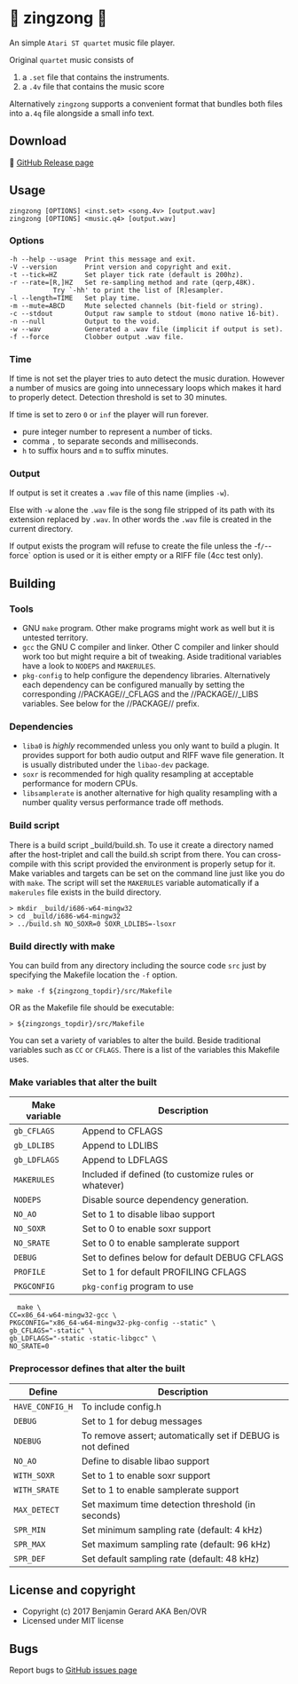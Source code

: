 # :musical_note: zingzong :musical_note:

An simple `Atari ST quartet` music file player.

Original `quartet` music consists of

  1. a `.set` file that contains the instruments.
  2. a `.4v` file  that contains the music score

Alternatively `zingzong` supports a convenient format that bundles
both files into a`.4q` file alongside a small info text.


## Download

:floppy_disk: [GitHub Release page](https://github.com/benjihan/zingzong/releases)


## Usage

    zingzong [OPTIONS] <inst.set> <song.4v> [output.wav]
    zingzong [OPTIONS] <music.q4> [output.wav]

### Options
    -h --help --usage  Print this message and exit.
    -V --version       Print version and copyright and exit.
    -t --tick=HZ       Set player tick rate (default is 200hz).
    -r --rate=[R,]HZ   Set re-sampling method and rate (qerp,48K).
		       Try `-hh' to print the list of [R]esampler.
    -l --length=TIME   Set play time.
    -m --mute=ABCD     Mute selected channels (bit-field or string).
    -c --stdout        Output raw sample to stdout (mono native 16-bit).
    -n --null          Output to the void.
    -w --wav           Generated a .wav file (implicit if output is set).
    -f --force         Clobber output .wav file.

### Time

If time is not set the player tries to auto detect the music duration.
However a number of musics are going into unnecessary loops which
makes it hard to properly detect. Detection threshold is set to 30
minutes.

If time is set to zero `0` or `inf` the player will run forever.

  * pure integer number to represent a number of ticks.
  * comma `,` to separate seconds and milliseconds.
  * `h` to suffix hours and `m` to suffix minutes.

### Output

If output is set it creates a `.wav` file of this name (implies `-w`).

Else with `-w` alone the `.wav` file is the song file stripped of its
path with its extension replaced by `.wav`. In other words the `.wav`
file is created in the current directory.

If output exists the program will refuse to create the file unless the
-f`/`--force` option is used or it is either empty or a RIFF file (4cc
test only).


## Building

### Tools

  * GNU `make` program. Other make programs might work as well but
    it is untested territory.
  * `gcc` the GNU C compiler and linker. Other C compiler and linker
    should work too but might require a bit of tweaking. Aside
    traditional variables have a look to `NODEPS` and `MAKERULES`.
  * `pkg-config` to help configure the dependency libraries.
    Alternatively each dependency can be configured manually by
    setting the corresponding //PACKAGE//_CFLAGS and the
    //PACKAGE//_LIBS variables. See below for the //PACKAGE// prefix.

### Dependencies

  * `liba0` is *highly* recommended unless you only want to build a
    plugin. It provides support for both audio output and RIFF wave
    file generation. It is usually distributed under the `libao-dev`
    package.
  * `soxr` is recommended for high quality resampling at acceptable
    performance for modern CPUs.
  * `libsamplerate` is another alternative for high quality resampling
    with a number quality versus performance trade off methods.


### Build script

There is a build script _build/build.sh. To use it create a directory
named after the host-triplet and call the build.sh script from there.
You can cross-compile with this script provided the environment is
properly setup for it. Make variables and targets can be set on the
command line just like you do with `make`. The script will set the
`MAKERULES` variable automatically if a `makerules` file exists in the
build directory.

    > mkdir _build/i686-w64-mingw32
    > cd _build/i686-w64-mingw32
    > ../build.sh NO_SOXR=0 SOXR_LDLIBS=-lsoxr


### Build directly with make

You can build from any directory including the source code `src` just
by specifying the Makefile location the `-f` option.

    > make -f ${zingzong_topdir}/src/Makefile

OR as the Makefile file should be executable:

    > ${zingzongs_topdir}/src/Makefile

You can set a variety of variables to alter the build. Beside
traditional variables such as `CC` or `CFLAGS`. There is a list of the
variables this Makefile uses.


### Make variables that alter the built

 | Make variable |                        Description                         |
 |---------------|------------------------------------------------------------|
 | `gb_CFLAGS`   | Append to CFLAGS                                           |
 | `gb_LDLIBS`   | Append to LDLIBS                                           |
 | `gb_LDFLAGS`  | Append to LDFLAGS                                          |
 | `MAKERULES`   | Included if defined (to customize rules or whatever)       |
 | `NODEPS`      | Disable source dependency generation.                      |
 | `NO_AO`       | Set to 1 to disable libao support                          |
 | `NO_SOXR`     | Set to 0 to enable soxr support                            |
 | `NO_SRATE`    | Set to 0 to enable samplerate support                      |
 | `DEBUG`       | Set to defines below for default DEBUG CFLAGS              |
 | `PROFILE`     | Set to 1 for default PROFILING CFLAGS                      |
 | `PKGCONFIG`   | `pkg-config` program to use                                |

      make \
	CC=x86_64-w64-mingw32-gcc \
	PKGCONFIG="x86_64-w64-mingw32-pkg-config --static" \
	gb_CFLAGS="-static" \
	gb_LDFLAGS="-static -static-libgcc" \
	NO_SRATE=0


### Preprocessor defines that alter the built

 |     Define    |                        Description                         |
 |---------------|------------------------------------------------------------|
 |`HAVE_CONFIG_H`|To include config.h                                         |
 | `DEBUG`       |Set to 1 for debug messages                                 |
 | `NDEBUG`      |To remove assert; automatically set if DEBUG is not defined |
 | `NO_AO`       |Define to disable libao support                             |
 | `WITH_SOXR`   |Set to 1 to enable soxr support                             |
 | `WITH_SRATE`  |Set to 1 to enable samplerate support                       |
 | `MAX_DETECT`  |Set maximum time detection threshold (in seconds)           |
 | `SPR_MIN`     |Set minimum sampling rate (default: 4 kHz)                  |
 | `SPR_MAX`     |Set maximum sampling rate (default: 96 kHz)                 |
 | `SPR_DEF`     |Set default sampling rate (default: 48 kHz)                 |


## License and copyright

  * Copyright (c) 2017 Benjamin Gerard AKA Ben/OVR
  * Licensed under MIT license


## Bugs

  Report bugs to [GitHub issues page](https://github.com/benjihan/zingzong/issues)
